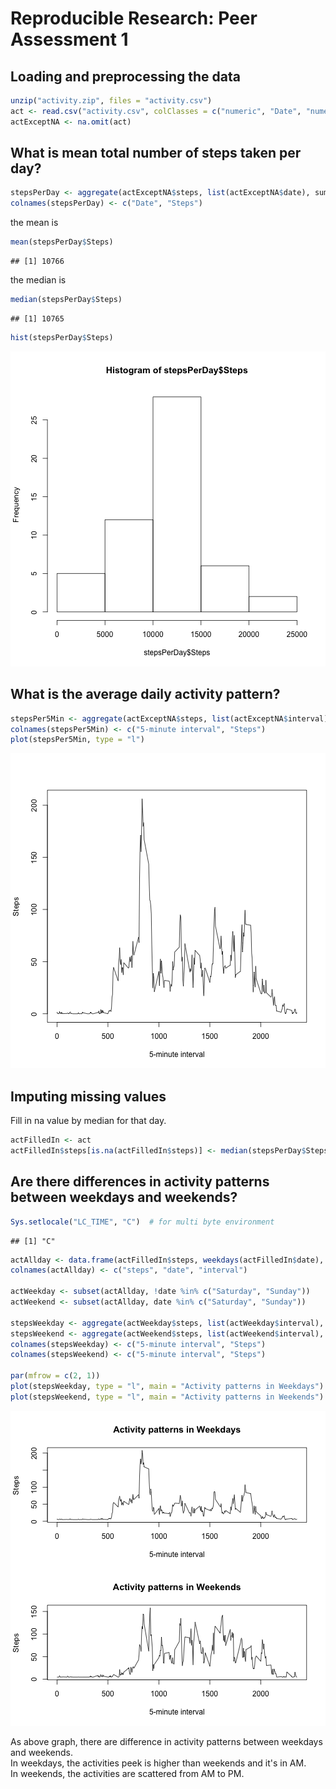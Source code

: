 # Reproducible Research: Peer Assessment 1

## Loading and preprocessing the data

```r
unzip("activity.zip", files = "activity.csv")
act <- read.csv("activity.csv", colClasses = c("numeric", "Date", "numeric"))
actExceptNA <- na.omit(act)
```

## What is mean total number of steps taken per day?

```r
stepsPerDay <- aggregate(actExceptNA$steps, list(actExceptNA$date), sum)
colnames(stepsPerDay) <- c("Date", "Steps")
```

the mean is

```r
mean(stepsPerDay$Steps)
```

```
## [1] 10766
```

the median is

```r
median(stepsPerDay$Steps)
```

```
## [1] 10765
```


```r
hist(stepsPerDay$Steps)
```

![plot of chunk unnamed-chunk-5](figure/unnamed-chunk-5.png) 


## What is the average daily activity pattern?

```r
stepsPer5Min <- aggregate(actExceptNA$steps, list(actExceptNA$interval), mean)
colnames(stepsPer5Min) <- c("5-minute interval", "Steps")
plot(stepsPer5Min, type = "l")
```

![plot of chunk unnamed-chunk-6](figure/unnamed-chunk-6.png) 

## Imputing missing values
Fill in na value by median for that day.

```r
actFilledIn <- act
actFilledIn$steps[is.na(actFilledIn$steps)] <- median(stepsPerDay$Steps)/nrow(stepsPer5Min)
```

## Are there differences in activity patterns between weekdays and weekends?

```r
Sys.setlocale("LC_TIME", "C")  # for multi byte environment
```

```
## [1] "C"
```

```r
actAllday <- data.frame(actFilledIn$steps, weekdays(actFilledIn$date), actFilledIn$interval)
colnames(actAllday) <- c("steps", "date", "interval")

actWeekday <- subset(actAllday, !date %in% c("Saturday", "Sunday"))
actWeekend <- subset(actAllday, date %in% c("Saturday", "Sunday"))

stepsWeekday <- aggregate(actWeekday$steps, list(actWeekday$interval), mean)
stepsWeekend <- aggregate(actWeekend$steps, list(actWeekend$interval), mean)
colnames(stepsWeekday) <- c("5-minute interval", "Steps")
colnames(stepsWeekend) <- c("5-minute interval", "Steps")

par(mfrow = c(2, 1))
plot(stepsWeekday, type = "l", main = "Activity patterns in Weekdays")
plot(stepsWeekend, type = "l", main = "Activity patterns in Weekends")
```

![plot of chunk unnamed-chunk-8](figure/unnamed-chunk-8.png) 

As above graph, there are difference in activity patterns between weekdays and weekends.  
In weekdays, the activities peek is higher than weekends and it's in AM.  
In weekends, the activities are scattered from AM to PM.
